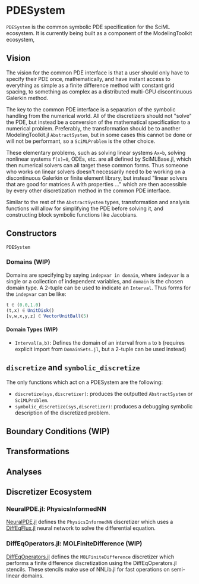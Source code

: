 # PDESystem

`PDESystem` is the common symbolic PDE specification for the SciML ecosystem.
It is currently being built as a component of the ModelingToolkit ecosystem,

## Vision

The vision for the common PDE interface is that a user should only have to specify
their PDE once, mathematically, and have instant access to everything as simple
as a finite difference method with constant grid spacing, to something as complex
as a distributed multi-GPU discontinuous Galerkin method.

The key to the common PDE interface is a separation of the symbolic handling from
the numerical world. All of the discretizers should not "solve" the PDE, but
instead be a conversion of the mathematical specification to a numerical problem.
Preferably, the transformation should be to another ModelingToolkit.jl `AbstractSystem`,
but in some cases this cannot be done or will not be performant, so a `SciMLProblem` is
the other choice.

These elementary problems, such as solving linear systems `Ax=b`, solving nonlinear
systems `f(x)=0`, ODEs, etc. are all defined by SciMLBase.jl, which then numerical
solvers can all target these common forms. Thus someone who works on linear solvers
doesn't necessarily need to be working on a discontinuous Galerkin or finite element
library, but instead "linear solvers that are good for matrices A with
properties ..." which are then accessible by every other discretization method
in the common PDE interface.

Similar to the rest of the `AbstractSystem` types, transformation and analysis
functions will allow for simplifying the PDE before solving it, and constructing
block symbolic functions like Jacobians.

## Constructors

```@docs
PDESystem
```

### Domains (WIP)

Domains are specifying by saying `indepvar in domain`, where `indepvar` is a
single or a collection of independent variables, and `domain` is the chosen
domain type. A 2-tuple can be used to indicate an `Interval`. 
Thus forms for the `indepvar` can be like:

```julia
t ∈ (0.0,1.0)
(t,x) ∈ UnitDisk()
[v,w,x,y,z] ∈ VectorUnitBall(5)
```

#### Domain Types (WIP)

- `Interval(a,b)`: Defines the domain of an interval from `a` to `b` (requires explicit
import from `DomainSets.jl`, but a 2-tuple can be used instead)

## `discretize` and `symbolic_discretize`

The only functions which act on a PDESystem are the following:

- `discretize(sys,discretizer)`: produces the outputted `AbstractSystem` or
  `SciMLProblem`.
- `symbolic_discretize(sys,discretizer)`: produces a debugging symbolic description
  of the discretized problem.

## Boundary Conditions (WIP)

## Transformations

## Analyses

## Discretizer Ecosystem

### NeuralPDE.jl: PhysicsInformedNN

[NeuralPDE.jl](https://github.com/SciML/NeuralPDE.jl) defines the `PhysicsInformedNN`
discretizer which uses a [DiffEqFlux.jl](https://github.com/SciML/DiffEqFlux.jl)
neural network to solve the differential equation.

### DiffEqOperators.jl: MOLFiniteDifference (WIP)

[DiffEqOperators.jl](https://github.com/SciML/DiffEqOperators.jl) defines the
`MOLFiniteDifference` discretizer which performs a finite difference discretization
using the DiffEqOperators.jl stencils. These stencils make use of NNLib.jl for
fast operations on semi-linear domains.
